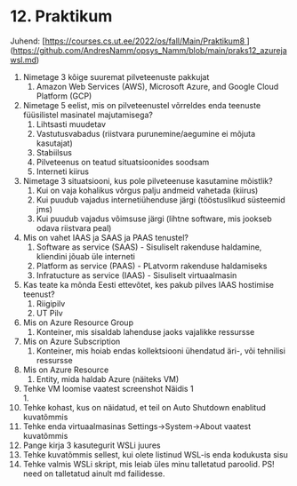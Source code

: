 # 12. Praktikum  

Juhend: [[https://courses.cs.ut.ee/2022/os/fall/Main/Praktikum8 ](https://courses.cs.ut.ee/2022/os/fall/Main/Praktikum9) ](https://github.com/AndresNamm/opsys_Namm/blob/main/praks12_azurejawsl.md)

1. Nimetage 3 kõige suuremat pilveteenuste pakkujat  
    1. Amazon Web Services (AWS), Microsoft Azure, and Google Cloud Platform (GCP)
2. Nimetage 5 eelist, mis on pilveteenustel võrreldes enda teenuste füüsilistel masinatel majutamisega?
    1. Lihtsasti muudetav
    2. Vastutusvabadus (riistvara purunemine/aegumine ei mõjuta kasutajat)
    3. Stabiilsus
    4. Pilveteenus on teatud situatsioonides soodsam
    5. Interneti kiirus
3. Nimetage 3 situatsiooni, kus pole pilveteenuse kasutamine mõistlik?  
    1.  Kui on vaja kohalikus võrgus palju andmeid vahetada (kiirus)
    2.  Kui puudub vajadus internetiühenduse järgi (tööstuslikud süsteemid jms)
    3.  Kui puudub vajadus võimsuse järgi (lihtne software, mis jookseb odava riistvara peal)
4. Mis on vahet IAAS ja SAAS ja PAAS tenustel?  
    1.  Software as service (SAAS) - Sisuliselt rakenduse haldamine, kliendini jõuab üle interneti
    2.  Platform as service (PAAS) - PLatvorm rakenduse haldamiseks
    3.  Infratucture as service (IAAS) - Sisuliselt virtuaalmasin
5. Kas teate ka mõnda Eesti ettevõtet, kes pakub pilves IAAS hostimise teenust?  
    1.  Riigipilv
    2.  UT Pilv
6. Mis on Azure Resource Group  
    1. Konteiner, mis sisaldab lahenduse jaoks vajalikke ressursse
12. Mis on Azure Subscription  
    1.  Konteiner, mis hoiab endas kollektsiooni ühendatud äri-, või tehnilisi ressursse
13. Mis on Azure Resource  
    1. Entity, mida haldab Azure (näiteks VM)
14. Tehke VM loomise vaatest screenshot Näidis 1  
    1. 
18. Tehke kohast, kus on näidatud, et teil on Auto Shutdown enablitud kuvatõmmis  
19. Tehke enda virtuaalmasinas Settings->System->About vaatest kuvatõmmis  
20. Pange kirja 3 kasutegurit WSLi juures  
21. Tehke kuvatõmmis sellest, kui olete listinud WSL-is enda kodukusta sisu  
22. Tehke valmis WSLi skript, mis leiab üles minu talletatud paroolid. PS! need on talletatud ainult md failidesse.  
